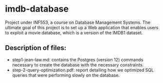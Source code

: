 # imdb-database
Project under INF553, a course on Database Management Systems. The ultimate goal of this project is to set up a Web application that enables users to exploit a movie database, which is a version of the IMDB1 dataset.

## Description of files:
- step1-jean-law.md: contains the Postgres (version 12) commands necessary to create the database with the necessary constraints.
- step-2-query-optimization.pdf: report detailing how we optimized SQL queries that were performing slowly on the database.

